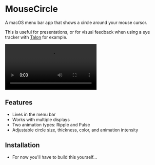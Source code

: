 # MouseCircle

A macOS menu bar app that shows a circle around your mouse cursor. 

This is useful for presentations, or for visual feedback when using a eye tracker with [Talon](https://talonvoice.com/) for example.

![App Demo](images/mouseCircle.mp4)

## Features

- Lives in the menu bar
- Works with multiple displays
- Two animation types: Ripple and Pulse
- Adjustable circle size, thickness, color, and animation intensity

## Installation

- For now you'll have to build this yourself...

